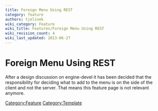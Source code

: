 ```yaml
---
title: Foreign Menu Using REST
category: feature
authors: tjelinek
wiki_category: Feature
wiki_title: Features/Foreign Menu Using REST
wiki_revision_count: 4
wiki_last_updated: 2013-06-27
---
```


# Foreign Menu Using REST

After a design discussion on engine-devel it has been decided that the responsibility for deciding what to add to the menu is on the side of the client and not the server. That means this feature page is not relevant anymore.

<Category:Feature> <Category:Template>
